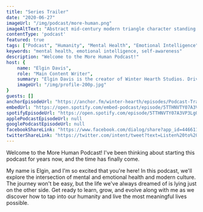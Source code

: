 ```yaml
---
title: "Series Trailer"
date: "2020-06-27"
imageUrl: "/img/podcast/more-human.png"
imageAltText: "Abstract mid-century modern triangle character standing next to the words More Human"
contentType: 'podcast'
featured: true
tags: ["Podcast", "Humanity", "Mental Health", "Emotional Intelligence", "Self-awareness"]
keywords: "mental health, emotional intelligence, self-awareness"
description: "Welcome to the More Human Podcast!"
host: {
    name: "Elgin Davis",
    role: "Main Content Writer",
    summary: "Elgin Davis is the creator of Winter Hearth Studios. Driven by a passionate spirit and boundless curiosity, Davis' work seeks to explore the depths of humanity and what it might look like to live a hyper-meaningful existence here on earth.",
    imageUrl: "/img/profile-200p.jpg" 
}
guests: []
anchorEpisodeUrl: "https://anchor.fm/winter-hearth/episodes/Podcast-Trailer-eg12nf/a-a2irub8"
embedUrl: "https://open.spotify.com/embed-podcast/episode/5TTHNVTY07A3VP3LgQM6ir"
spotifyEpisodeUrl: "https://open.spotify.com/episode/5TTHNVTY07A3VP3LgQM6ir"
applePodcastEpisodeUrl: null
googlePodcastEpisodeUrl: null
facebookShareLink: "https://www.facebook.com/dialog/share?app_id=446611785530020&href=https://anchor.fm/winter-hearth/episodes/Series-Trailer-eg0u2j&redirect_uri=https://anchor.fm/winter-hearth/episodes/Series-Trailer-eg0u2j"
twitterShareLink: "https://twitter.com/intent/tweet?text=Listen%20to%20%22Series%20Trailer%22%20by%20More%20Human.%20%E2%9A%93%20https://anchor.fm/winter-hearth/episodes/Series-Trailer-eg0u2j"
---
```


Welcome to the More Human Podcast! I've been thinking about starting this podcast for years now, and the time has finally come. 

My name is Elgin, and I'm so excited that you're here! In this podcast, we'll explore the intersection of mental and emotional health and modern culture. The journey won't be easy, but the life we've always dreamed of is lying just on the other side. Get ready to learn, grow, and evolve along with me as we discover how to tap into our humanity and live the most meaningful lives possible.
